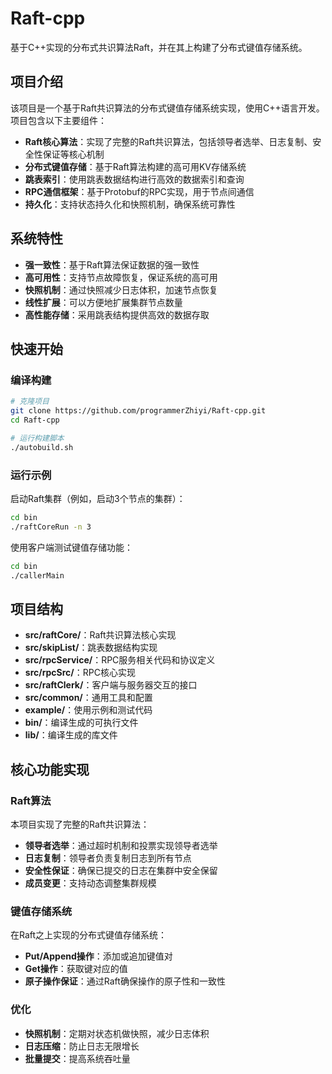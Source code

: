 # Raft-cpp

基于C++实现的分布式共识算法Raft，并在其上构建了分布式键值存储系统。

## 项目介绍

该项目是一个基于Raft共识算法的分布式键值存储系统实现，使用C++语言开发。项目包含以下主要组件：

- **Raft核心算法**：实现了完整的Raft共识算法，包括领导者选举、日志复制、安全性保证等核心机制
- **分布式键值存储**：基于Raft算法构建的高可用KV存储系统
- **跳表索引**：使用跳表数据结构进行高效的数据索引和查询
- **RPC通信框架**：基于Protobuf的RPC实现，用于节点间通信
- **持久化**：支持状态持久化和快照机制，确保系统可靠性

## 系统特性

- **强一致性**：基于Raft算法保证数据的强一致性
- **高可用性**：支持节点故障恢复，保证系统的高可用
- **快照机制**：通过快照减少日志体积，加速节点恢复
- **线性扩展**：可以方便地扩展集群节点数量
- **高性能存储**：采用跳表结构提供高效的数据存取

## 快速开始

### 编译构建

```bash
# 克隆项目
git clone https://github.com/programmerZhiyi/Raft-cpp.git
cd Raft-cpp

# 运行构建脚本
./autobuild.sh
```

### 运行示例

启动Raft集群（例如，启动3个节点的集群）：

```bash
cd bin
./raftCoreRun -n 3
```

使用客户端测试键值存储功能：

```bash
cd bin
./callerMain
```

## 项目结构

- **src/raftCore/**：Raft共识算法核心实现
- **src/skipList/**：跳表数据结构实现
- **src/rpcService/**：RPC服务相关代码和协议定义
- **src/rpcSrc/**：RPC核心实现
- **src/raftClerk/**：客户端与服务器交互的接口
- **src/common/**：通用工具和配置
- **example/**：使用示例和测试代码
- **bin/**：编译生成的可执行文件
- **lib/**：编译生成的库文件

## 核心功能实现

### Raft算法

本项目实现了完整的Raft共识算法：

- **领导者选举**：通过超时机制和投票实现领导者选举
- **日志复制**：领导者负责复制日志到所有节点
- **安全性保证**：确保已提交的日志在集群中安全保留
- **成员变更**：支持动态调整集群规模

### 键值存储系统

在Raft之上实现的分布式键值存储系统：

- **Put/Append操作**：添加或追加键值对
- **Get操作**：获取键对应的值
- **原子操作保证**：通过Raft确保操作的原子性和一致性

### 优化

- **快照机制**：定期对状态机做快照，减少日志体积
- **日志压缩**：防止日志无限增长
- **批量提交**：提高系统吞吐量
